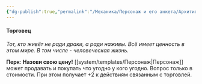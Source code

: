 ```yaml
---
{"dg-publish":true,"permalink":"/Механика/Персонаж и его анкета/Архитипы персонжей/Подробнее/Торговец/","noteIcon":"","created":"2025-08-21T13:47:42.027+03:00","updated":"2025-09-05T20:39:43.607+03:00"}
---
```




#### Торговец
*Тот, кто живёт не ради драки, а ради наживы. Всё имеет ценность в этом мире. В том числе - человеческая жизнь.* 

**Перк**: **Назови свою цену!**
[[system/templates/Персонаж\|Персонаж]] может продавать и покупать что угодно у кого угодно. Вопрос только в стоимости. При этом получает +2 к действиям связанным с торговлей.
